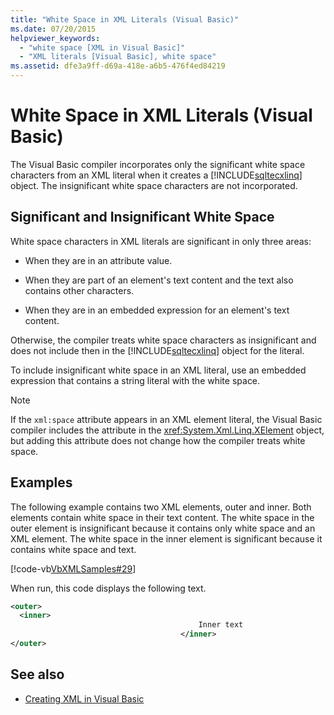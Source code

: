 ```yaml
---
title: "White Space in XML Literals (Visual Basic)"
ms.date: 07/20/2015
helpviewer_keywords: 
  - "white space [XML in Visual Basic]"
  - "XML literals [Visual Basic], white space"
ms.assetid: dfe3a9ff-d69a-418e-a6b5-476f4ed84219
---
```

# White Space in XML Literals (Visual Basic)
The Visual Basic compiler incorporates only the significant white space characters from an XML literal when it creates a [!INCLUDE[sqltecxlinq](~/includes/sqltecxlinq-md.md)] object. The insignificant white space characters are not incorporated.  
  
## Significant and Insignificant White Space  
 White space characters in XML literals are significant in only three areas:  
  
- When they are in an attribute value.  
  
- When they are part of an element's text content and the text also contains other characters.  
  
- When they are in an embedded expression for an element's text content.  
  
 Otherwise, the compiler treats white space characters as insignificant and does not include then in the [!INCLUDE[sqltecxlinq](~/includes/sqltecxlinq-md.md)] object for the literal.  
  
 To include insignificant white space in an XML literal, use an embedded expression that contains a string literal with the white space.  
  
> [!NOTE]
> If the `xml:space` attribute appears in an XML element literal, the Visual Basic compiler includes the attribute in the <xref:System.Xml.Linq.XElement> object, but adding this attribute does not change how the compiler treats white space.  
  
## Examples  
 The following example contains two XML elements, outer and inner. Both elements contain white space in their text content. The white space in the outer element is insignificant because it contains only white space and an XML element. The white space in the inner element is significant because it contains white space and text.  
  
 [!code-vb[VbXMLSamples#29](~/samples/snippets/visualbasic/VS_Snippets_VBCSharp/VbXMLSamples/VB/XMLSamples13.vb#29)]  
  
 When run, this code displays the following text.  
  
```xml  
<outer>  
  <inner>  
                                          Inner text  
                                      </inner>  
</outer>  
```  
  
## See also

- [Creating XML in Visual Basic](../../../../visual-basic/programming-guide/language-features/xml/creating-xml.md)

